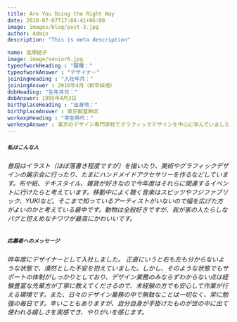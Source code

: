 ```yaml
---
title: Are You Doing the Right Way
date: 2018-07-07T17:04:41+06:00
image: images/blog/post-3.jpg
author: Admin
description: "This is meta description"

name: 高塚結子
image: image/senior6.jpg
typeofworkHeading : "職種："
typeofworkAnswer : "デザイナー"
joiningHeading : "入社年月："
joiningAnswer : 2016年4月（新卒採用）
dobHeading: "生年月日："
dobAnswer: 1995年4月3日
birthplaceHeading : "出身地："
birthplaceAnswer : 東京都葛飾区
workexpHeading : "学生時代："
workexpAnswer : 東京のデザイン専門学校でグラフィックデザインを中心に学んでいました。 
---
```


##### **`私はこんな人`**

###### 普段はイラスト（ほぼ落書き程度ですが）を描いたり、美術やグラフィックデザインの展示会に行ったり、たまにハンドメイドアクセサリーを作るなどしています。布や紙、テキスタイル、雑貨が好きなので今年度はそれらに関連するイベントに行けたらと考えています。移動中によく聴く音楽はスピッツやフジファブリック、YUKIなど。そこまで知っているアーティストがいないので幅を広げた方がよいのかと考えている最中です。動物は全般好きですが、我が家の人たらしなパグと控えめなチワワが最高にかわいいです。

##### **`応募者へのメッセージ`**

###### 昨年度にデザイナーとして入社しました。 正直にいうと右も左も分からないような状態で、漠然とした不安を抱えていました。しかし、そのような状態でもサポートの体制がしっかりとしており、デザイン業務のみならずわからない点は経験豊富な先輩方が丁寧に教えてくださるので、未経験の方でも安心して作業が行える環境です。また、日々のデザイン業務の中で無駄なことは一切なく、常に勉強の毎日です。辛いこともありますが、自分自身が手掛けたものが世の中に出て使われる嬉しさを実感でき、やりがいを感じます。
&nbsp;